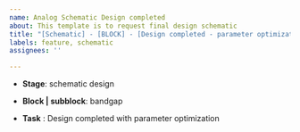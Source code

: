 ```yaml
---
name: Analog Schematic Design completed
about: This template is to request final design schematic
title: "[Schematic] - [BLOCK] - [Design completed - parameter optimization]"
labels: feature, schematic
assignees: ''

---
```


- **Stage**: schematic design

- **Block | subblock**: bandgap

- **Task** : Design completed with parameter optimization
